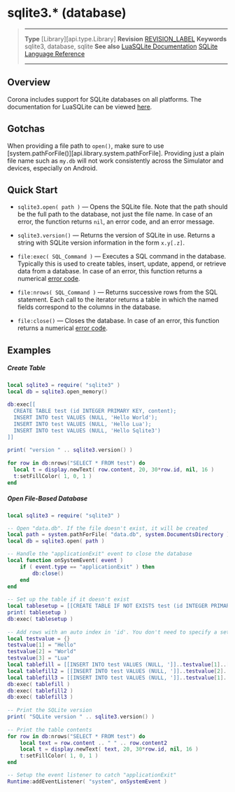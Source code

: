 # sqlite3.* (database)

> --------------------- ------------------------------------------------------------------------------------------
> __Type__              [Library][api.type.Library]
> __Revision__          [REVISION_LABEL](REVISION_URL)
> __Keywords__          sqlite3, database, sqlite
> __See also__          [LuaSQLite Documentation](http://luasqlite.luaforge.net/lsqlite3.html)
>								[SQLite Language Reference](http://www.sqlite.org/lang.html)
> --------------------- ------------------------------------------------------------------------------------------

## Overview

Corona includes support for SQLite databases on all platforms. The documentation for LuaSQLite can be viewed [here](http://luasqlite.luaforge.net/lsqlite3.html).


## Gotchas

When providing a file path to `open()`, make sure to use [system.pathForFile()][api.library.system.pathForFile]. Providing just a plain file name such as `my.db` will not work consistently across the Simulator and devices, especially on Android.


## Quick Start

* `sqlite3.open( path )` &mdash; Opens the SQLite file. Note that the path should be the full path to the database, not just the file name. In case of an error, the function returns `nil`, an error code, and an error message.

* `sqlite3.version()` &mdash; Returns the version of SQLite in use. Returns a string with SQLite version information in the form `x.y[.z]`.

* `file:exec( SQL_Command )` &mdash; Executes a SQL command in the database. Typically this is used to create tables, insert, update, append, or retrieve data from a database. In case of an error, this function returns a numerical [error&nbsp;code](http://luasqlite.luaforge.net/lsqlite3.html#numerical%20error%20and%20result%20codes).

* `file:nrows( SQL_Command )` &mdash; Returns successive rows from the SQL statement. Each call to the iterator returns a table in which the named fields correspond to the columns in the database. 

* `file:close()` &mdash; Closes the database. In case of an error, this function returns a numerical [error&nbsp;code](http://luasqlite.luaforge.net/lsqlite3.html#numerical%20error%20and%20result%20codes).


## Examples

##### Create Table

``````lua
local sqlite3 = require( "sqlite3" )
local db = sqlite3.open_memory()
 
db:exec[[
  CREATE TABLE test (id INTEGER PRIMARY KEY, content);
  INSERT INTO test VALUES (NULL, 'Hello World');
  INSERT INTO test VALUES (NULL, 'Hello Lua');
  INSERT INTO test VALUES (NULL, 'Hello Sqlite3')
]]
 
print( "version " .. sqlite3.version() )
 
for row in db:nrows("SELECT * FROM test") do
  local t = display.newText( row.content, 20, 30*row.id, nil, 16 )
  t:setFillColor( 1, 0, 1 )
end
``````

##### Open File-Based Database

``````lua
local sqlite3 = require( "sqlite3" )

-- Open "data.db". If the file doesn't exist, it will be created
local path = system.pathForFile( "data.db", system.DocumentsDirectory )
local db = sqlite3.open( path )   

-- Handle the "applicationExit" event to close the database
local function onSystemEvent( event )
	if ( event.type == "applicationExit" ) then              
		db:close()
	end
end
 
-- Set up the table if it doesn't exist
local tablesetup = [[CREATE TABLE IF NOT EXISTS test (id INTEGER PRIMARY KEY, content, content2);]]
print( tablesetup )
db:exec( tablesetup )
 
-- Add rows with an auto index in 'id'. You don't need to specify a set of values because we're populating all of them.
local testvalue = {}
testvalue[1] = "Hello"
testvalue[2] = "World"
testvalue[3] = "Lua"
local tablefill = [[INSERT INTO test VALUES (NULL, ']]..testvalue[1]..[[',']]..testvalue[2]..[['); ]]
local tablefill2 = [[INSERT INTO test VALUES (NULL, ']]..testvalue[2]..[[',']]..testvalue[1]..[['); ]]
local tablefill3 = [[INSERT INTO test VALUES (NULL, ']]..testvalue[1]..[[',']]..testvalue[3]..[['); ]]
db:exec( tablefill )
db:exec( tablefill2 )
db:exec( tablefill3 )
 
-- Print the SQLite version
print( "SQLite version " .. sqlite3.version() )
 
-- Print the table contents
for row in db:nrows("SELECT * FROM test") do
	local text = row.content .. " " .. row.content2
	local t = display.newText( text, 20, 30*row.id, nil, 16 )
	t:setFillColor( 1, 0, 1 )
end

-- Setup the event listener to catch "applicationExit"
Runtime:addEventListener( "system", onSystemEvent )
``````
